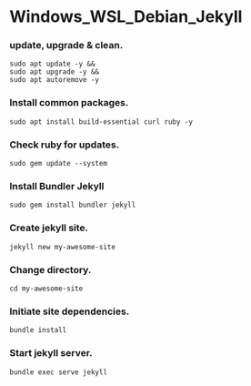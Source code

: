 # Windows_WSL_Debian_Jekyll

### update, upgrade & clean.

```
sudo apt update -y &&
sudo apt upgrade -y &&
sudo apt autoremove -y
```

### Install common packages.

```
sudo apt install build-essential curl ruby -y
```

### Check ruby for updates.

`sudo gem update --system`

### Install Bundler Jekyll

`sudo gem install bundler jekyll`

### Create jekyll site.

`jekyll new my-awesome-site`

### Change directory.

`cd my-awesome-site`

### Initiate site dependencies.

`bundle install`

### Start jekyll server.

`bundle exec serve jekyll`
